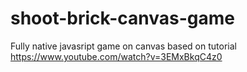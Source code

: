 # shoot-brick-canvas-game
Fully native javasript game on canvas based on tutorial https://www.youtube.com/watch?v=3EMxBkqC4z0
